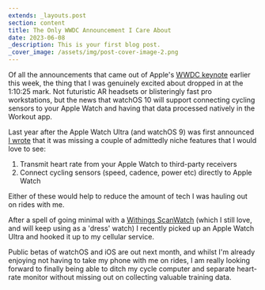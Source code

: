 ```yaml
---
extends: _layouts.post
section: content
title: The Only WWDC Announcement I Care About
date: 2023-06-08
_description: This is your first blog post.
_cover_image: /assets/img/post-cover-image-2.png
---
```


Of all the announcements that came out of Apple's [WWDC keynote](https://podcasts.apple.com/au/podcast/apple-events-video/id275834665?i=1000615768968) earlier this week, the thing that I was genuinely excited about dropped in at the 1:10:25 mark. Not futuristic AR headsets or blisteringly fast pro workstations, but the news that watchOS 10 will support connecting cycling sensors to your Apple Watch and having that data processed natively in the Workout app.

Last year after the Apple Watch Ultra (and watchOS 9) was first announced [I wrote](https://archive.philstephens.com/the-missing-feature-in-apple-watch/) that it was missing a couple of admittedly niche features that I would love to see:

1. Transmit heart rate from your Apple Watch to third-party receivers
2. Connect cycling sensors (speed, cadence, power etc) directly to Apple Watch

Either of these would help to reduce the amount of tech I was hauling out on rides with me.

After a spell of going minimal with a [Withings ScanWatch](https://www.withings.com/au/en/scanwatch) (which I still love, and will keep using as a 'dress' watch) I recently picked up an Apple Watch Ultra and hooked it up to my cellular service.

Public betas of watchOS and iOS are out next month, and whilst I'm already enjoying not having to take my phone with me on rides, I am really looking forward to finally being able to ditch my cycle computer and separate heart-rate monitor without missing out on collecting valuable training data.
